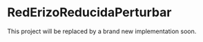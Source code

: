 RedErizoReducidaPerturbar
=========================

This project will be replaced by a brand new implementation soon.

